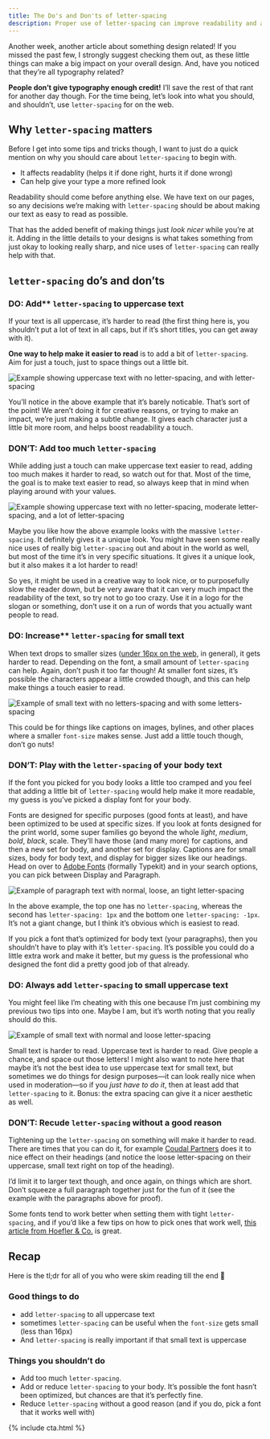 ```yaml
---
title: The Do's and Don'ts of letter-spacing
description: Proper use of letter-spacing can improve readability and also just increase the aesthetic of your site, whereas bad use of it can make things unreadable. In this post, I explore the Do's and Don'ts of letter-spacing to help you improve the readiblity and look of your text.
---
```


Another week, another article about something design related! If you missed the past few, I strongly suggest checking them out, as these little things can make a big impact on your overall design. And, have you noticed that they’re all typography related?

**People don’t give typography enough credit!** I’ll save the rest of that rant for another day though. For the time being, let’s look into what you should, and shouldn’t, use `letter-spacing` for on the web.

<!--more-->

## Why `letter-spacing` matters

Before I get into some tips and tricks though, I want to just do a quick mention on why you should care about `letter-spacing` to begin with. 

- It affects readablity (helps it if done right, hurts it if done wrong)
- Can help give your type a more refined look

Readability should come before anything else. We have text on our pages, so any decisions we’re making with `letter-spacing` should be about making our text as easy to read as possible.

That has the added benefit of making things just *look nicer* while you’re at it. Adding in the little details to your designs is what takes something from just okay to looking really sharp, and nice uses of `letter-spacing` can really help with that.

## `letter-spacing` do’s and don’ts

### DO: Add** `letter-spacing` to uppercase text

If your text is all uppercase, it’s harder to read (the first thing here is, you shouldn’t put a lot of text in all caps, but if it’s short titles, you can get away with it). 

**One way to help make it easier to read** is to add a bit of `letter-spacing`. Aim for just a touch, just to space things out a little bit. 

![Example showing uppercase text with no letter-spacing, and with letter-spacing](/img/letter-spacing/letter-spacing-example-01.png)

You’ll notice in the above example that it’s barely noticable. That’s sort of the point! We aren’t doing it for creative reasons, or trying to make an impact, we’re just making a subtle change. It gives each character just a little bit more room, and helps boost readability a touch.

### DON’T: Add too much `letter-spacing`

While adding just a touch can make uppercase text easier to read, adding too much makes it harder to read, so watch out for that. Most of the time, the goal is to make text easier to read, so always keep that in mind when playing around with your values.

![Example showing uppercase text with no letter-spacing, moderate letter-spacing, and a lot of letter-spacing](/img/letter-spacing/letter-spacing-example-02.png)

Maybe you like how the above example looks with the massive `letter-spacing`. It definitely gives it a unique look. You might have seen some really nice uses of really big `letter-spacing` out and about in the world as well, but most of the time it’s in very specific situations. It gives it a unique look, but it also makes it a lot harder to read!

So yes, it might be used in a creative way to look nice, or to purposefully slow the reader down, but be very aware that it can very much impact the readability of the text, so try not to go too crazy. Use it in a logo for the slogan or something, don’t use it on a run of words that you actually want people to read.

### DO: Increase** `letter-spacing` for small text

When text drops to smaller sizes ([under 16px on the web](https://accessibleweb.com/wcag_2_0_developers/minimum-font-size/), in general), it gets harder to read. Depending on the font, a small amount of `letter-spacing` can help. Again, don’t push it too far though! At smaller font sizes, it’s possible the characters appear a little crowded though, and this can help make things a touch easier to read.

![Example of small text with no letters-spacing and with some letters-spacing](/img/letter-spacing/letter-spacing-example-03.png)

This could be for things like captions on images, bylines, and other places where a smaller `font-size` makes sense. Just add a little touch though, don’t go nuts!

### DON’T: Play with the `letter-spacing` of your body text

If the font you picked for you body looks a little too cramped and you feel that adding a little bit of `letter-spacing` would help make it more readable, my guess is you’ve picked a display font for your body. 

Fonts are designed for specific purposes (good fonts at least), and have been optimized to be used at specific sizes. If you look at fonts designed for the print world, some super families go beyond the whole *light*, *medium*, *bold*, *black*, scale. They’ll have those (and many more) for captions, and then a new set for body, and another set for display. Captions are for small sizes, body for body text, and display for bigger sizes like our headings. Head on over to [Adobe Fonts](https://fonts.adobe.com/) (formally Typekit) and in your search options, you can pick between Display and Paragraph. 

![Example of paragraph text with normal, loose, an tight letter-spacing](/img/letter-spacing/letter-spacing-example-05.png)

In the above example, the top one has no `letter-spacing`, whereas the second has `letter-spacing: 1px` and the bottom one `letter-spacing: -1px`. It’s not a giant change, but I think it’s obvious which is easiest to read.

If you pick a font that’s optimized for body text (your paragraphs), then you shouldn’t have to play with it’s `letter-spacing`. It’s possible you could do a little extra work and make it better, but my guess is the professional who designed the font did a pretty good job of that already.

### DO: Always add `letter-spacing` to small uppercase text

You might feel like I’m cheating with this one because I’m just combining my previous two tips into one. Maybe I am, but it’s worth noting that you really should do this.

![Example of small text with normal and loose letter-spacing](/img/letter-spacing/letter-spacing-example-04.png)

Small text is harder to read. Uppercase text is harder to read. Give people a chance, and space out those letters! I might also want to note here that maybe it’s not the best idea to use uppercase text for small text, but sometimes we do things for design purposes—it can look really nice when used in moderation—so if you *just have to do it*, then at least add that `letter-spacing` to it. Bonus: the extra spacing can give it a nicer aesthetic as well.

### DON’T: Recude `letter-spacing` without a good reason

Tightening up the `letter-spacing` on something will make it harder to read. There are times that you can do it, for example [Coudal Partners](http://www.coudalpartners.com/) does it to nice effect on their headings (and notice the loose letter-spacing on their uppercase, small text right on top of the heading). 

I’d limit it to larger text though, and once again, on things which are short. Don’t squeeze a full paragraph together just for the fun of it (see the example with the paragraphs above for proof). 

Some fonts tend to work better when setting them with tight `letter-spacing`, and if you’d like a few tips on how to pick ones that work well, [this article from Hoefler & Co.](https://www.typography.com/blog/fonts-for-tight-tracking) is great.

## Recap

Here is the tl;dr for all of you who were skim reading till the end 🙂 

### Good things to do

- add `letter-spacing` to all uppercase text
- sometimes `letter-spacing` can be useful when the `font-size` gets small (less than 16px)
- And `letter-spacing` is really important if that small text is uppercase

### Things you shouldn’t do

- Add too much `letter-spacing`.
- Add or reduce `letter-spacing` to your body. It’s possible the font hasn’t been optimized, but chances are that it’s perfectly fine.
- Reduce `letter-spacing` without a good reason (and if you do, pick a font that it works well with)

{% include cta.html %}